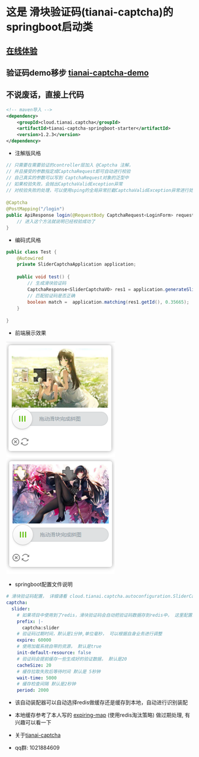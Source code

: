 # 这是 滑块验证码(tianai-captcha)的springboot启动类
## [在线体验](https://www.tianai.cloud)
## 验证码demo移步 [tianai-captcha-demo](https://gitee.com/tianai/tianai-captcha-demo)
## 不说废话，直接上代码

```xml
<!-- maven导入 -->
<dependency>
    <groupId>cloud.tianai.captcha</groupId>
    <artifactId>tianai-captcha-springboot-starter</artifactId>
    <version>1.2.3</version>
</dependency>
```

- 注解版风格
```java
// 只需要在需要验证的controller层加入 @Captcha 注解，
// 并且接受的参数指定成CaptchaRequest即可自动进行校验
// 自己真实的参数可以写到 CaptchaRequest对象的泛型中
// 如果校验失败，会抛出CaptchaValidException异常
// 对校验失败的处理，可以使用sping的全局异常拦截CaptchaValidException异常进行处理

@Captcha
@PostMapping("/login")
public ApiResponse login(@RequestBody CaptchaRequest<LoginForm> request) {
    // 进入这个方法就说明已经校验成功了
}
```
-  编码式风格
```java
public class Test {
    @Autowired
    private SliderCaptchaApplication application;
    
    public void test() {
        // 生成滑块验证码
        CaptchaResponse<SliderCaptchaVO> res1 = application.generateSliderCaptcha();
        // 匹配验证码是否正确
        boolean match =  application.matching(res1.getId(), 0.35665);        
    }

}
```


- 前端展示效果

![](image/1.png)
![](image/2.png)

- springboot配置文件说明
```yaml
# 滑块验证码配置， 详细请看 cloud.tianai.captcha.autoconfiguration.SliderCaptchaProperties 类
captcha:
  slider:
    # 如果项目中使用到了redis，滑块验证码会自动把验证码数据存到redis中， 这里配置redis的key的前缀,默认是captcha:slider
    prefix: |-
      captcha:slider
    # 验证码过期时间，默认是1分钟,单位毫秒， 可以根据自身业务进行调整
    expire: 60000
    # 使用加载系统自带的资源， 默认是true
    init-default-resource: false
    # 验证码会提前缓存一些生成好的验证数据， 默认是20
    cacheSize: 20
    # 缓存拉取失败后等待时间 默认是 5秒钟
    wait-time: 5000
    # 缓存检查间隔 默认是2秒钟
    period: 2000
```
- 该自动装配器可以自动选择redis做缓存还是缓存到本地，自动进行识别装配
- 本地缓存参考了本人写的 [expiring-map](https://gitee.com/tianai/expiring-map) (使用redis淘汰策略) 做过期处理, 有兴趣可以看一下

- 关于[tianai-captcha](https://gitee.com/tianai/tianai-captcha)
- qq群: 1021884609
 